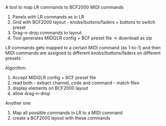 A tool to map LR commands to BCF2000 MIDI commands

1) Panels with LR commands as in LR
2) Grid with BCF2000 layout - knobs/buttons/faders + buttons to switch preset
3) Drag-n-drop commands to layout
4) Tool generates MIDI2LR config + BCF preset file -> download as zip

 LR commands gets mapped to a certain MIDI command (as 1-to-1) 
 and then MIDI commands are assigned to different knobs/buttons/faders on different presets
 
  Algorithm:
  
  1) Accept MIDI2LR config + BCF preset file
  2) read both - extract channel, code and command - match files
  3) display elements on BCF2000 layout
  4) allow drag-n-drop
  
  
  Another one
  1) Map all possible commands in LR to a MIDI command
  2) create a BCF2000 layout with these commands 
  